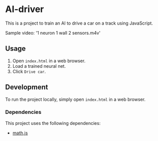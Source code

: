 # AI-driver

This is a project to train an AI to drive a car on a track using JavaScript.

Sample video: '1 neuron 1 wall 2 sensors.m4v'

## Usage

1. Open `index.html` in a web browser.
2. Load a trained neural net.
3. Click `Drive car`.

## Development

To run the project locally, simply open `index.html` in a web browser.

### Dependencies

This project uses the following dependencies:

- [math.js](https://mathjs.org/)
